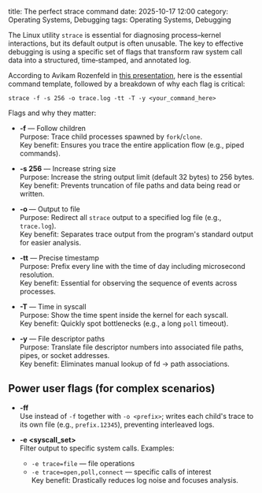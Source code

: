 title: The perfect strace command
date: 2025-10-17 12:00
category: Operating Systems, Debugging
tags: Operating Systems, Debugging

The Linux utility `strace` is essential for diagnosing process–kernel interactions, but its default output is often unusable. The key to effective debugging is using a specific set of flags that transform raw system call data into a structured, time‑stamped, and annotated log.

According to Avikam Rozenfeld in 
[this presentation](https://youtu.be/SUO0rQerpMk?t=726), here is the
essential command template, followed by a breakdown of why each flag is critical:

```
strace -f -s 256 -o trace.log -tt -T -y <your_command_here>
```

Flags and why they matter:

- **-f** — Follow children  
  Purpose: Trace child processes spawned by `fork`/`clone`.  
  Key benefit: Ensures you trace the entire application flow (e.g., piped commands).

- **-s 256** — Increase string size  
  Purpose: Increase the string output limit (default 32 bytes) to 256 bytes.  
  Key benefit: Prevents truncation of file paths and data being read or written.

- **-o <file>** — Output to file  
  Purpose: Redirect all `strace` output to a specified log file (e.g., `trace.log`).  
  Key benefit: Separates trace output from the program's standard output for easier analysis.

- **-tt** — Precise timestamp  
  Purpose: Prefix every line with the time of day including microsecond resolution.  
  Key benefit: Essential for observing the sequence of events across processes.

- **-T** — Time in syscall  
  Purpose: Show the time spent inside the kernel for each syscall.  
  Key benefit: Quickly spot bottlenecks (e.g., a long `poll` timeout).

- **-y** — File descriptor paths  
  Purpose: Translate file descriptor numbers into associated file paths, pipes, or socket addresses.  
  Key benefit: Eliminates manual lookup of fd → path associations.

## Power user flags (for complex scenarios)

- **-ff**  
  Use instead of `-f` together with `-o <prefix>`; writes each child's trace to its own file (e.g., `prefix.12345`), preventing interleaved logs.

- **-e <syscall_set>**  
  Filter output to specific system calls. Examples:  
  - `-e trace=file` — file operations  
  - `-e trace=open,poll,connect` — specific calls of interest  
  Key benefit: Drastically reduces log noise and focuses analysis.
